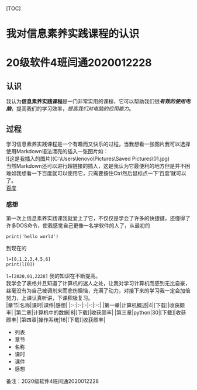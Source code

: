 
[TOC]
# 我对信息素养实践课程的认识  
# 20级软件4班闫通2020012228  
## 认识  
我认为**信息素养实践课程**是一门非常实用的课程，它可以帮助我们很***有效的使用电脑***，提高我们的学习效率，*提高我们对电脑的应用能力*。  
## 过程  
学习信息素养实践课程是一个有趣而又快乐的过程，当我想看一张图片我可以选择使用Markdown语法漂亮的插入一张图片如：  
![这是我插入的图片](C:\Users\lenovo\Pictures\Saved Pictures\01.jpg)  
当然Markdown还可以进行超链接的插入，这是我认为它最便利的地方但是并不困难如我想看一下百度就可以使用它，只需要按住Ctrl然后鼠标点一下‘百度’就可以了。  
[百度](https://www.baidu.com/)  
### 感想  
第一次上信息素养实践课我就爱上了它，不仅仅是学会了许多的快捷键，还懂得了许多DOS命令，使我感觉自己更像一名学软件的人了，从最初的  
```
print('hello world')
```
到现在的  
```
l=[0,1,2,3,4,5,6]
print(l[0])
```
`l=[2020,01,2228]`
我的知识在不断提高。  
我学会了表格并且知道了计算机的迷人之处，让我对学习计算机而感到无比自豪，丝毫没有为自己被调剂来而悲伤懊恼，充满了动力，对接下来的学习我一定会加倍努力，上课认真听讲，下课积极复习。  
|章节|名称|课时|课件|感想|
|:-:|:-|:-|-:|:-:|
|第一章|计算机概述|4|[下载]|收获颇丰|
|第二章|计算机中的数据|8|[下载]|收获颇丰|
|第三章|python|30|[下载]|收获颇丰|
|第四章|操作系统|16|[下载]|收获颇丰|

- 列表
- 章节
- 名称
- 课时
- 课件
- 感想

备注：2020级软件4班闫通2020012228
